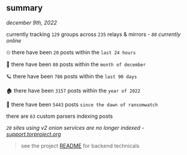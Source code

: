 
## summary
_december 9th, 2022_

currently tracking `129` groups across `235` relays & mirrors - _`88` currently online_

⏲ there have been `20` posts within the `last 24 hours`

🦈 there have been `80` posts within the `month of december`

🪐 there have been `786` posts within the `last 90 days`

🏚 there have been `3157` posts within the `year of 2022`

🦕 there have been `5443` posts `since the dawn of ransomwatch`

there are `63` custom parsers indexing posts

_`20` sites using v2 onion services are no longer indexed - [support.torproject.org](https://support.torproject.org/onionservices/v2-deprecation/)_

> see the project [README](https://github.com/joshhighet/ransomwatch#ransomwatch--) for backend technicals

